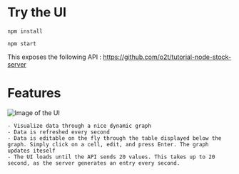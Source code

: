# Try the UI

    npm install

    npm start

This exposes the following API : https://github.com/o2t/tutorial-node-stock-server

# Features 

![Image of the UI](https://imgur.com/a/B3sdcdM.jpg)

    - Visualize data through a nice dynamic graph
    - Data is refreshed every second
    - Data is editable on the fly through the table displayed below the graph. Simply click on a cell, edit, and press Enter. The graph updates iteself
    - The UI loads until the API sends 20 values. This takes up to 20 second, as the server generates an entry every second.

